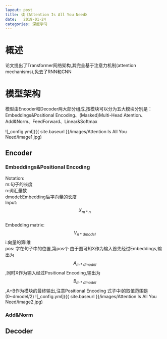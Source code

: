 ```yaml
---
layout: post
title: 读《Attention Is All You Need》
date:   2019-01-24
categories: 深度学习
---
```

# 概述
论文提出了Transformer网络架构,其完全基于注意力机制(attention mechanisms),免去了RNN和CNN

# 模型架构
模型由Encoder和Decoder两大部分组成,按模块可以分为五大模块分别是：Embeddings&Positional Encoding、(Masked)Multi-Head Atention、Add&Norm、FeedForward、Linear&Softmax  

![_config.yml]({{ site.baseurl }}/images/Attention Is All You Need/image1.jpg)
## Encoder
### Embeddings&Positional Encoding
Notation:  
m:句子的长度  
n:词汇量数  
dmodel:Embedding后字向量的长度  
Input: $$X_{m*n}$$  
Embedding matrix: $$V_{n*dmodel}$$
i:向量的第i维  
pos: 字在句子中的位置,第pos个
由于图可知X作为输入首先经过Embeddings,输出为$$A_{m*dmodel}$$,同时X作为输入经过Positional Encoding,输出为$$B_{m*dmodel}$$,A+B作为模块的最终输出,注意Positional Encoding 式子中i的取值范围是(0~dmodel/2)
![_config.yml]({{ site.baseurl }}/images/Attention Is All You Need/image2.jpg)  

### Add&Norm
###
## Decoder

